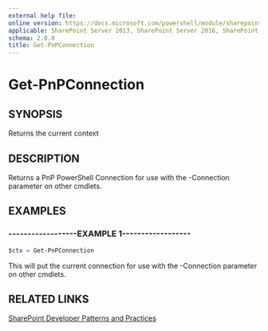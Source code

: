```yaml
---
external help file:
online version: https://docs.microsoft.com/powershell/module/sharepoint-pnp/get-pnpconnection
applicable: SharePoint Server 2013, SharePoint Server 2016, SharePoint Server 2019, SharePoint Online
schema: 2.0.0
title: Get-PnPConnection
---
```


# Get-PnPConnection

## SYNOPSIS
Returns the current context

## DESCRIPTION
Returns a PnP PowerShell Connection for use with the -Connection parameter on other cmdlets.

## EXAMPLES

### ------------------EXAMPLE 1------------------
```powershell
$ctx = Get-PnPConnection
```

This will put the current connection for use with the -Connection parameter on other cmdlets.

## RELATED LINKS

[SharePoint Developer Patterns and Practices](https://aka.ms/sppnp)
